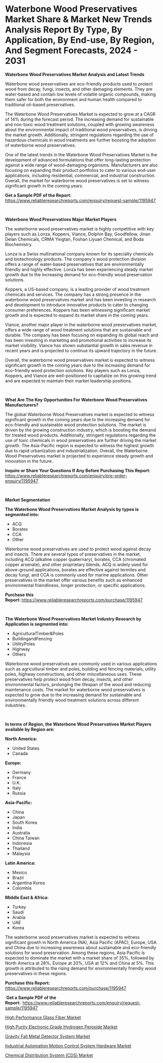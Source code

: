 <p><h1>Waterbone Wood Preservatives Market Share & Market New Trends Analysis Report By Type, By Application, By End-use, By Region, And Segment Forecasts, 2024 - 2031</h1></p><p><strong>Waterbone Wood Preservatives Market Analysis and Latest Trends</strong></p>
<p><p>Waterbone wood preservatives are eco-friendly products used to protect wood from decay, fungi, insects, and other damaging elements. They are water-based and contain low levels of volatile organic compounds, making them safer for both the environment and human health compared to traditional oil-based preservatives.</p><p>The Waterbone Wood Preservatives Market is expected to grow at a CAGR of 14% during the forecast period. The increasing demand for sustainable and non-toxic wood treatment solutions, coupled with growing awareness about the environmental impact of traditional wood preservatives, is driving the market growth. Additionally, stringent regulations regarding the use of hazardous chemicals in wood treatments are further boosting the adoption of waterborne wood preservatives.</p><p>One of the latest trends in the Waterbone Wood Preservatives Market is the development of advanced formulations that offer long-lasting protection against a wide range of wood-damaging organisms. Manufacturers are also focusing on expanding their product portfolios to cater to various end-user applications, including residential, commercial, and industrial construction. Overall, the market for waterborne wood preservatives is set to witness significant growth in the coming years.</p></p>
<p><strong>Get a Sample PDF of the Report:&nbsp;</strong> <a href="https://www.reliableresearchreports.com/enquiry/request-sample/1195947">https://www.reliableresearchreports.com/enquiry/request-sample/1195947</a></p>
<p>&nbsp;</p>
<p><strong>Waterbone Wood Preservatives Major Market Players</strong></p>
<p><p>The waterborne wood preservatives market is highly competitive with key players such as Lonza, Koppers, Viance, Dolphin Bay, Goodfellow, Jinan Delan Chemicals, CRMA Yingtan, Foshan Liyuan Chemical, and Boda Biochemistry.</p><p>Lonza is a Swiss multinational company known for its specialty chemicals and biotechnology products. The company's wood protection division offers a range of water-based preservatives that are environmentally friendly and highly effective. Lonza has been experiencing steady market growth due to the increasing demand for eco-friendly wood preservation solutions.</p><p>Koppers, a US-based company, is a leading provider of wood treatment chemicals and services. The company has a strong presence in the waterborne wood preservatives market and has been investing in research and development to introduce innovative products to cater to changing consumer preferences. Koppers has been witnessing significant market growth and is expected to expand its market share in the coming years.</p><p>Viance, another major player in the waterborne wood preservatives market, offers a wide range of wood treatment solutions that are sustainable and durable. The company has been focusing on expanding its global reach and has been investing in marketing and promotional activities to increase its market visibility. Viance has shown substantial growth in sales revenue in recent years and is projected to continue its upward trajectory in the future.</p><p>Overall, the waterborne wood preservatives market is expected to witness significant growth in the coming years due to the increasing demand for eco-friendly wood protection solutions. Key players such as Lonza, Koppers, and Viance are well-positioned to capitalize on this growing trend and are expected to maintain their market leadership positions.</p></p>
<p>&nbsp;</p>
<p><strong>What Are The Key Opportunities For Waterbone Wood Preservatives Manufacturers?</strong></p>
<p><p>The global Waterborne Wood Preservatives market is expected to witness significant growth in the coming years due to the increasing demand for eco-friendly and sustainable wood protection solutions. The market is driven by the growing construction industry, which is boosting the demand for treated wood products. Additionally, stringent regulations regarding the use of toxic chemicals in wood preservatives are further driving the market growth. The Asia-Pacific region is expected to witness the highest growth due to rapid urbanization and industrialization. Overall, the Waterborne Wood Preservatives market is projected to experience steady growth and innovation in the future.</p></p>
<p><strong>Inquire or Share Your Questions If Any Before Purchasing This Report:</strong> <a href="https://www.reliableresearchreports.com/enquiry/pre-order-enquiry/1195947">https://www.reliableresearchreports.com/enquiry/pre-order-enquiry/1195947</a></p>
<p>&nbsp;</p>
<p><strong>Market Segmentation</strong></p>
<p><strong>The Waterbone Wood Preservatives Market Analysis by types is segmented into:</strong></p>
<p><ul><li>ACQ</li><li>Borates</li><li>CCA</li><li>Other</li></ul></p>
<p><p>Waterborne wood preservatives are used to protect wood against decay and insects. There are several types of preservatives in the market, including ACQ (alkaline copper quaternary), borates, CCA (chromated copper arsenate), and other proprietary blends. ACQ is widely used for above-ground applications, borates are effective against termites and decay fungi, and CCA is commonly used for marine applications. Other preservatives in the market offer various benefits such as enhanced environmental friendliness, longer protection, or specific applications.</p></p>
<p><strong>Purchase this Report:&nbsp;</strong><a href="https://www.reliableresearchreports.com/purchase/1195947">https://www.reliableresearchreports.com/purchase/1195947</a></p>
<p>&nbsp;</p>
<p><strong>The Waterbone Wood Preservatives Market Industry Research by Application is segmented into:</strong></p>
<p><ul><li>AgriculturalTimber&Poles</li><li>BuildingandFencing</li><li>UtilityPoles</li><li>Highway</li><li>Others</li></ul></p>
<p><p>Waterborne wood preservatives are commonly used in various applications such as agricultural timber and poles, building and fencing materials, utility poles, highway constructions, and other miscellaneous uses. These preservatives help protect wood from decay, insects, and other environmental factors, prolonging the lifespan of the wood and reducing maintenance costs. The market for waterborne wood preservatives is expected to grow due to the increasing demand for sustainable and environmentally friendly wood treatment solutions across different industries.</p></p>
<p>&nbsp;</p>
<p><strong>In terms of Region, the Waterbone Wood Preservatives Market Players available by Region are:</strong></p>
<p>
    <p> <strong> North America: </strong>
        <ul>
            <li>United States</li>
            <li>Canada</li>
        </ul>
        </p> 
    <p> <strong> Europe: </strong>
        <ul>
            <li>Germany</li>
            <li>France</li>
            <li>U.K.</li>
            <li>Italy</li>
            <li>Russia</li>
        </ul>
        </p> 
    <p> <strong> Asia-Pacific: </strong>
        <ul>
            <li>China</li>
            <li>Japan</li>
            <li>South Korea</li>
            <li>India</li>
            <li>Australia</li>
            <li>China Taiwan</li>
            <li>Indonesia</li>
            <li>Thailand</li>
            <li>Malaysia</li>
        </ul>
        </p> 
    <p> <strong> Latin America: </strong>
        <ul>
            <li>Mexico</li>
            <li>Brazil</li>
            <li>Argentina Korea</li>
            <li>Colombia</li>
        </ul>
        </p> 
    <p> <strong> Middle East & Africa: </strong>
        <ul>
            <li>Turkey</li>
            <li>Saudi</li>
            <li>Arabia</li>
            <li>UAE</li>
            <li>Korea</li>
        </ul>
    </p>
    </p>
<p><p>The waterborne wood preservatives market is expected to witness significant growth in North America (NA), Asia Pacific (APAC), Europe, USA and China due to increasing awareness about sustainable and eco-friendly solutions for wood preservation. Among these regions, Asia Pacific is expected to dominate the market with a market share of 35%, followed by North America at 28%, Europe at 20%, USA at 12% and China at 5%. This growth is attributed to the rising demand for environmentally friendly wood preservatives in these regions.</p></p>
<p><strong>Purchase this Report: </strong><a href="https://www.reliableresearchreports.com/purchase/1195947">https://www.reliableresearchreports.com/purchase/1195947</a></p>
<p>&nbsp;<strong>Get a Sample PDF of the Report:&nbsp;&nbsp;</strong><a href="https://www.reliableresearchreports.com/enquiry/request-sample/1195947">https://www.reliableresearchreports.com/enquiry/request-sample/1195947</a></p>
<p><strong></strong></p>
<p><p><a href="https://github.com/myacatherineblakecaczo9vcsw/Market-Research-Report-List-1/blob/main/high-performance-glass-fiber-market.md">High Performance Glass Fiber Market</a></p><p><a href="https://github.com/okotobwrhuteie/Market-Research-Report-List-1/blob/main/high-purity-electronic-grade-hydrogen-peroxide-market.md">High Purity Electronic Grade Hydrogen Peroxide Market</a></p><p><a href="https://medium.com/p/32def1f3b65a/edit">Gravity Fall Metal Detector System Market</a></p><p><a href="https://medium.com/p/5c13b0eb506b/edit">Industrial Automation Motion Control System Hardware Market</a></p><p><a href="https://medium.com/p/86afcaf13e2f/edit">Chemical Distribution System (CDS) Market</a></p></p>
